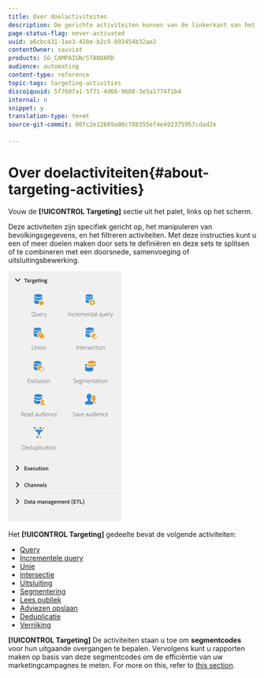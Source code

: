 ```yaml
---
title: Over doelactiviteiten
description: De gerichte activiteiten kunnen van de linkerkant van het scherm worden betreden.
page-status-flag: never-activated
uuid: a6cbc431-1ae3-428e-b2c9-893454b32ae2
contentOwner: sauviat
products: SG_CAMPAIGN/STANDARD
audience: automating
content-type: reference
topic-tags: targeting-activities
discoiquuid: 5f7607a1-5f71-4d66-9688-3e5a1774f1b4
internal: n
snippet: y
translation-type: tm+mt
source-git-commit: 00fc2e12669a00c788355ef4e492375957cdad2e

---
```



# Over doelactiviteiten{#about-targeting-activities}

Vouw de **[!UICONTROL Targeting]** sectie uit het palet, links op het scherm.

Deze activiteiten zijn specifiek gericht op, het manipuleren van bevolkingsgegevens, en het filtreren activiteiten. Met deze instructies kunt u een of meer doelen maken door sets te definiëren en deze sets te splitsen of te combineren met een doorsnede, samenvoeging of uitsluitingsbewerking.

![](assets/wkf_targeting_activities.png)

Het **[!UICONTROL Targeting]** gedeelte bevat de volgende activiteiten:

* [Query](../../automating/using/query.md)
* [Incrementele query](../../automating/using/incremental-query.md)
* [Unie](../../automating/using/union.md)
* [Intersectie](../../automating/using/intersection.md)
* [Uitsluiting](../../automating/using/exclusion.md)
* [Segmentering](../../automating/using/segmentation.md)
* [Lees publiek](../../automating/using/read-audience.md)
* [Adviezen opslaan](../../automating/using/save-audience.md)
* [Deduplicatie](../../automating/using/deduplication.md)
* [Verrijking](../../automating/using/enrichment.md)

**[!UICONTROL Targeting]** De activiteiten staan u toe om **segmentcodes** voor hun uitgaande overgangen te bepalen. Vervolgens kunt u rapporten maken op basis van deze segmentcodes om de efficiëntie van uw marketingcampagnes te meten. For more on this, refer to [this section](../../reporting/using/creating-a-report-workflow-segment.md).
